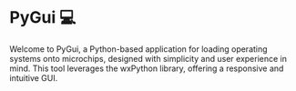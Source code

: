 # PyGui 💻

Welcome to PyGui, a Python-based application for loading operating systems onto microchips, designed with simplicity and user experience in mind. This tool leverages the wxPython library, offering a responsive and intuitive GUI.
